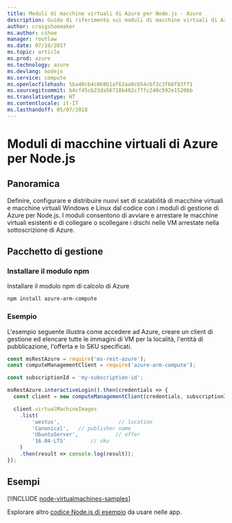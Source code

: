 ```yaml
---
title: Moduli di macchine virtuali di Azure per Node.js - Azure
description: Guida di riferimento sui moduli di macchine virtuali di Azure per Node.js
author: craigshoemaker
ms.author: cshoe
manager: routlaw
ms.date: 07/18/2017
ms.topic: article
ms.prod: azure
ms.technology: azure
ms.devlang: nodejs
ms.service: compute
ms.openlocfilehash: 5ba40cb4c068b1af62aa8c654cbf2c3f66f83ff1
ms.sourcegitcommit: b4cf45cb23da56718b482cf7fc240c592e15206b
ms.translationtype: HT
ms.contentlocale: it-IT
ms.lasthandoff: 05/07/2018
---
```

# <a name="azure-virtual-machine-modules-for-nodejs"></a>Moduli di macchine virtuali di Azure per Node.js

## <a name="overview"></a>Panoramica

Definire, configurare e distribuire nuovi set di scalabilità di macchine virtuali e macchine virtuali Windows e Linux dal codice con i moduli di gestione di Azure per Node.js. I moduli consentono di avviare e arrestare le macchine virtuali esistenti e di collegare o scollegare i dischi nelle VM arrestate nella sottoscrizione di Azure.

## <a name="management-package"></a>Pacchetto di gestione

### <a name="install-the-npm-module"></a>Installare il modulo npm

Installare il modulo npm di calcolo di Azure

```bash
npm install azure-arm-compute
```   

### <a name="example"></a>Esempio

L'esempio seguente illustra come accedere ad Azure, creare un client di gestione ed elencare tutte le immagini di VM per la località, l'entità di pubblicazione, l'offerta e lo SKU specificati.

```javascript
const msRestAzure = require('ms-rest-azure');
const computeManagementClient = require('azure-arm-compute');

const subscriptionId = 'my-subscription-id';

msRestAzure.interactiveLogin().then(credentials => {
  const client = new computeManagementClient(credentials, subscriptionId);

  client.virtualMachineImages
    .list(
        'westus',                   // location
        'Canonical',   // publisher name
        'UbuntuServer',            // offer
        '16.04-LTS'        // sku
    )
    .then(result => console.log(result));
});
```

## <a name="samples"></a>Esempi

[!INCLUDE [node-virtualmachines-samples](../docs-ref-conceptual/includes/virtualmachines-samples.md)]

Esplorare altro [codice Node.js di esempio](https://azure.microsoft.com/resources/samples/?platform=nodejs) da usare nelle app.
